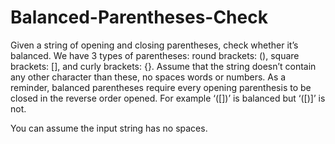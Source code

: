 # Balanced-Parentheses-Check

Given a string of opening and closing parentheses, check whether it’s balanced. We have 3 types of parentheses: round brackets: (), square brackets: [], and curly brackets: {}. Assume that the string doesn’t contain any other character than these, no spaces words or numbers. As a reminder, balanced parentheses require every opening parenthesis to be closed in the reverse order opened. For example ‘([])’ is balanced but ‘([)]’ is not.

You can assume the input string has no spaces.
